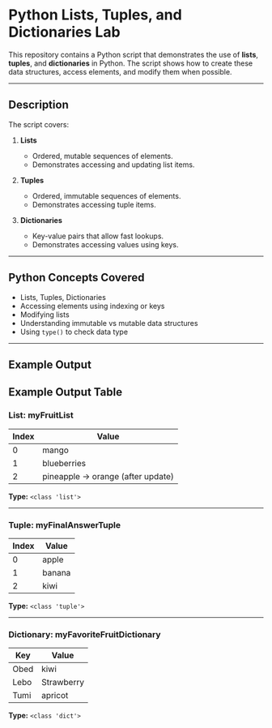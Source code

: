 # **Python Lists, Tuples, and Dictionaries Lab**

This repository contains a Python script that demonstrates the use of **lists**, **tuples**, and **dictionaries** in Python. The script shows how to create these data structures, access elements, and modify them when possible.

---

## **Description**

The script covers:

1. **Lists**
   - Ordered, mutable sequences of elements.
   - Demonstrates accessing and updating list items.

2. **Tuples**
   - Ordered, immutable sequences of elements.
   - Demonstrates accessing tuple items.

3. **Dictionaries**
   - Key-value pairs that allow fast lookups.
   - Demonstrates accessing values using keys.

---

## **Python Concepts Covered**

- Lists, Tuples, Dictionaries  
- Accessing elements using indexing or keys  
- Modifying lists  
- Understanding immutable vs mutable data structures  
- Using `type()` to check data type  

---

## **Example Output**

## **Example Output Table**

### **List: myFruitList**
| Index | Value        |
|-------|-------------|
| 0     | mango       |
| 1     | blueberries |
| 2     | pineapple → orange (after update) |

**Type:** `<class 'list'>`  

---

### **Tuple: myFinalAnswerTuple**
| Index | Value  |
|-------|-------|
| 0     | apple |
| 1     | banana|
| 2     | kiwi  |

**Type:** `<class 'tuple'>`  

---

### **Dictionary: myFavoriteFruitDictionary**
| Key  | Value      |
|------|-----------|
| Obed | kiwi      |
| Lebo | Strawberry|
| Tumi | apricot   |

**Type:** `<class 'dict'>`  
